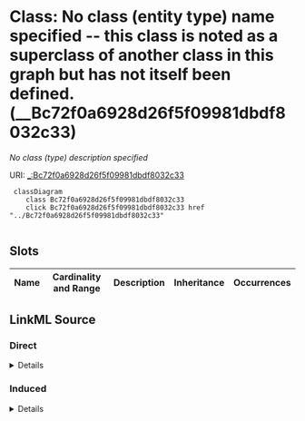 

# Class: No class (entity type) name specified -- this class is noted as a superclass of another class in this graph but has not itself been defined. (__Bc72f0a6928d26f5f09981dbdf8032c33)


_No class (type) description specified_







URI: [_:Bc72f0a6928d26f5f09981dbdf8032c33](_:Bc72f0a6928d26f5f09981dbdf8032c33)






```mermaid
 classDiagram
    class Bc72f0a6928d26f5f09981dbdf8032c33
    click Bc72f0a6928d26f5f09981dbdf8032c33 href "../Bc72f0a6928d26f5f09981dbdf8032c33"
      
```




<!-- no inheritance hierarchy -->


## Slots

| Name | Cardinality and Range | Description | Inheritance | Occurrences |
| ---  | --- | --- | --- | --- |














## LinkML Source

<!-- TODO: investigate https://stackoverflow.com/questions/37606292/how-to-create-tabbed-code-blocks-in-mkdocs-or-sphinx -->

### Direct

<details>

```yaml
name: __Bc72f0a6928d26f5f09981dbdf8032c33
conforms_to: No schema conformance document specified
description: No class (type) description specified
title: No class (entity type) name specified -- this class is noted as a superclass
  of another class in this graph but has not itself been defined.
from_schema: sawgraph-kg
rank: 1000
class_uri: _:Bc72f0a6928d26f5f09981dbdf8032c33

```
</details>

### Induced

<details>

```yaml
name: __Bc72f0a6928d26f5f09981dbdf8032c33
conforms_to: No schema conformance document specified
description: No class (type) description specified
title: No class (entity type) name specified -- this class is noted as a superclass
  of another class in this graph but has not itself been defined.
from_schema: sawgraph-kg
rank: 1000
class_uri: _:Bc72f0a6928d26f5f09981dbdf8032c33

```
</details>